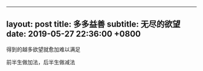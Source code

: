 
---
layout: post
title: 多多益善
subtitle: 无尽的欲望
date: 2019-05-27 22:36:00 +0800
---

得到的越多欲望就愈加难以满足

前半生做加法，后半生做减法



